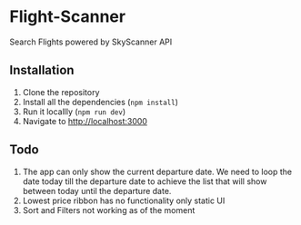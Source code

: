 # Flight-Scanner
Search Flights powered by SkyScanner API

## Installation
1. Clone the repository
2. Install all the dependencies (`npm install`)
3. Run it locallly (`npm run dev`)
4. Navigate to [http://localhost:3000](http://localhost:3000)


## Todo
1. The app can only show the current departure date. We need to loop the date today till the departure date to achieve the list that will show between today until the departure date.
2. Lowest price ribbon has no functionality only static UI
3. Sort and Filters not working as of the moment

